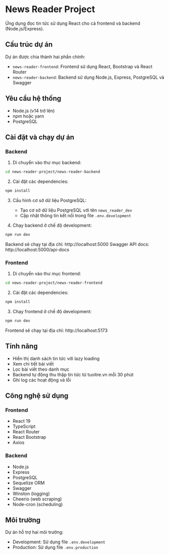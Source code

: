 # News Reader Project

Ứng dụng đọc tin tức sử dụng React cho cả frontend và backend (Node.js/Express).

## Cấu trúc dự án

Dự án được chia thành hai phần chính:

- `news-reader-frontend`: Frontend sử dụng React, Bootstrap và React Router
- `news-reader-backend`: Backend sử dụng Node.js, Express, PostgreSQL và Swagger

## Yêu cầu hệ thống

- Node.js (v14 trở lên)
- npm hoặc yarn
- PostgreSQL

## Cài đặt và chạy dự án

### Backend

1. Di chuyển vào thư mục backend:

```bash
cd news-reader-project/news-reader-backend
```

2. Cài đặt các dependencies:

```bash
npm install
```

3. Cấu hình cơ sở dữ liệu PostgreSQL:
   - Tạo cơ sở dữ liệu PostgreSQL với tên `news_reader_dev`
   - Cập nhật thông tin kết nối trong file `.env.development`

4. Chạy backend ở chế độ development:

```bash
npm run dev
```

Backend sẽ chạy tại địa chỉ: http://localhost:5000
Swagger API docs: http://localhost:5000/api-docs

### Frontend

1. Di chuyển vào thư mục frontend:

```bash
cd news-reader-project/news-reader-frontend
```

2. Cài đặt các dependencies:

```bash
npm install
```

3. Chạy frontend ở chế độ development:

```bash
npm run dev
```

Frontend sẽ chạy tại địa chỉ: http://localhost:5173

## Tính năng

- Hiển thị danh sách tin tức với lazy loading
- Xem chi tiết bài viết
- Lọc bài viết theo danh mục
- Backend tự động thu thập tin tức từ tuoitre.vn mỗi 30 phút
- Ghi log các hoạt động và lỗi

## Công nghệ sử dụng

### Frontend
- React 19
- TypeScript
- React Router
- React Bootstrap
- Axios

### Backend
- Node.js
- Express
- PostgreSQL
- Sequelize ORM
- Swagger
- Winston (logging)
- Cheerio (web scraping)
- Node-cron (scheduling)

## Môi trường

Dự án hỗ trợ hai môi trường:
- Development: Sử dụng file `.env.development`
- Production: Sử dụng file `.env.production`